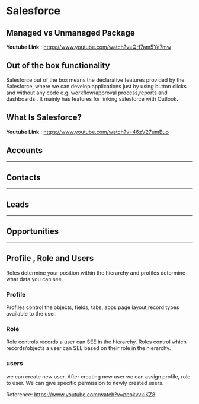 # Salesforce

## Managed vs Unmanaged Package
**Youtube Link** : https://www.youtube.com/watch?v=QH7am5Ye7mw

## Out of the box functionality
Salesforce out of the box means the declarative features provided by the Salesforce, where we can develop applications just by using button clicks and without any code e.g. workflow/approval process,reports and dashboards . It mainly has features for linking salesforce with Outlook.

## What Is Salesforce?
**Youtube Link** : https://www.youtube.com/watch?v=46zV27umBuo

## Accounts
---

## Contacts
---

## Leads
---

## Opportunities
---

## Profile , Role and Users

Roles determine your position within the hierarchy and profiles determine what data you can see.

### Profile
Profiles control the objects, fields, tabs, apps page layout,record types available to the user.

### Role
Role controls records a user can SEE in the hierarchy.
Roles control which records/objects a user can SEE based on their role in the hierarchy.

### users
we can create new user. After creating new user we can assign profile, role to user. We can give specific permission to newly created users.

Reference: https://www.youtube.com/watch?v=ppokvvkiKZ8